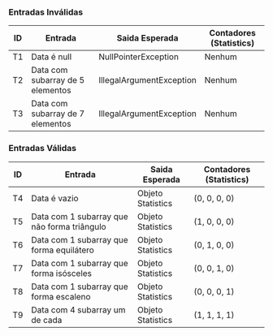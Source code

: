 
### Entradas Inválidas

| ID | Entrada                          | Saida Esperada           | Contadores (Statistics) |
|----|----------------------------------|--------------------------|-------------------------|
| T1 | Data é null                      | NullPointerException     | Nenhum                  |
| T2 | Data com subarray de 5 elementos | IllegalArgumentException | Nenhum                  |
| T3 | Data com subarray de 7 elementos | IllegalArgumentException | Nenhum                  |

### Entradas Válidas

| ID | Entrada                                     | Saida Esperada    | Contadores (Statistics) |
|----|---------------------------------------------|-------------------|-------------------------|
| T4 | Data é vazio                                | Objeto Statistics | (0, 0, 0, 0)            |
| T5 | Data com 1 subarray que não forma triângulo | Objeto Statistics | (1, 0, 0, 0)            |
| T6 | Data com 1 subarray que forma equilátero    | Objeto Statistics | (0, 1, 0, 0)            |
| T7 | Data com 1 subarray que forma isósceles     | Objeto Statistics | (0, 0, 1, 0)            |
| T8 | Data com 1 subarray que forma escaleno      | Objeto Statistics | (0, 0, 0, 1)            |
| T9 | Data com 4 subarray um de cada              | Objeto Statistics | (1, 1, 1, 1)            |